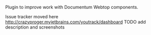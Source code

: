 Plugin to improve work with Documentum Webtop components.

Issue tracker moved here http://crazyproger.myjetbrains.com/youtrack/dashboard
TODO add description and screenshots